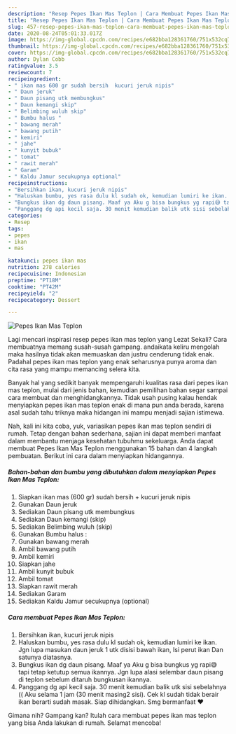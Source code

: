 ```yaml
---
description: "Resep Pepes Ikan Mas Teplon | Cara Membuat Pepes Ikan Mas Teplon Yang Enak Dan Lezat"
title: "Resep Pepes Ikan Mas Teplon | Cara Membuat Pepes Ikan Mas Teplon Yang Enak Dan Lezat"
slug: 457-resep-pepes-ikan-mas-teplon-cara-membuat-pepes-ikan-mas-teplon-yang-enak-dan-lezat
date: 2020-08-24T05:01:33.017Z
image: https://img-global.cpcdn.com/recipes/e682bba128361760/751x532cq70/pepes-ikan-mas-teplon-foto-resep-utama.jpg
thumbnail: https://img-global.cpcdn.com/recipes/e682bba128361760/751x532cq70/pepes-ikan-mas-teplon-foto-resep-utama.jpg
cover: https://img-global.cpcdn.com/recipes/e682bba128361760/751x532cq70/pepes-ikan-mas-teplon-foto-resep-utama.jpg
author: Dylan Cobb
ratingvalue: 3.5
reviewcount: 7
recipeingredient:
- " ikan mas 600 gr sudah bersih  kucuri jeruk nipis"
- " Daun jeruk"
- " Daun pisang utk membungkus"
- " Daun kemangi skip"
- " Belimbing wuluh skip"
- " Bumbu halus "
- " bawang merah"
- " bawang putih"
- " kemiri"
- " jahe"
- " kunyit bubuk"
- " tomat"
- " rawit merah"
- " Garam"
- " Kaldu Jamur secukupnya optional"
recipeinstructions:
- "Bersihkan ikan, kucuri jeruk nipis"
- "Haluskan bumbu, yes rasa dulu kl sudah ok, kemudian lumiri ke ikan. Jgn lupa masukan daun jeruk 1 utk disisi bawah ikan, Isi perut ikan Dan satunya diatasnya."
- "Bungkus ikan dg daun pisang. Maaf ya Aku g bisa bungkus yg rapi😅 tapi tetap ketutup semua ikannya. Jgn lupa alasi selembar daun pisang di teplon sebelum ditaruh bungkusan ikannya."
- "Panggang dg api kecil saja. 30 menit kemudian balik utk sisi sebelahnya (( Aku selama 1 jam (30 menit masing2 sisi). Cek kl sudah tidak berair ikan berarti sudah masak. Siap dihidangkan. Smg bermanfaat ❤️"
categories:
- Resep
tags:
- pepes
- ikan
- mas

katakunci: pepes ikan mas 
nutrition: 278 calories
recipecuisine: Indonesian
preptime: "PT18M"
cooktime: "PT42M"
recipeyield: "2"
recipecategory: Dessert

---
```



![Pepes Ikan Mas Teplon](https://img-global.cpcdn.com/recipes/e682bba128361760/751x532cq70/pepes-ikan-mas-teplon-foto-resep-utama.jpg)

Lagi mencari inspirasi resep pepes ikan mas teplon yang Lezat Sekali? Cara membuatnya memang susah-susah gampang. andaikata keliru mengolah maka hasilnya tidak akan memuaskan dan justru cenderung tidak enak. Padahal pepes ikan mas teplon yang enak seharusnya punya aroma dan cita rasa yang mampu memancing selera kita.



Banyak hal yang sedikit banyak mempengaruhi kualitas rasa dari pepes ikan mas teplon, mulai dari jenis bahan, kemudian pemilihan bahan segar sampai cara membuat dan menghidangkannya. Tidak usah pusing kalau hendak menyiapkan pepes ikan mas teplon enak di mana pun anda berada, karena asal sudah tahu triknya maka hidangan ini mampu menjadi sajian istimewa.


Nah, kali ini kita coba, yuk, variasikan pepes ikan mas teplon sendiri di rumah. Tetap dengan bahan sederhana, sajian ini dapat memberi manfaat dalam membantu menjaga kesehatan tubuhmu sekeluarga. Anda dapat membuat Pepes Ikan Mas Teplon menggunakan 15 bahan dan 4 langkah pembuatan. Berikut ini cara dalam menyiapkan hidangannya.

<!--inarticleads1-->

##### Bahan-bahan dan bumbu yang dibutuhkan dalam menyiapkan Pepes Ikan Mas Teplon:

1. Siapkan  ikan mas (600 gr) sudah bersih + kucuri jeruk nipis
1. Gunakan  Daun jeruk
1. Sediakan  Daun pisang utk membungkus
1. Sediakan  Daun kemangi (skip)
1. Sediakan  Belimbing wuluh (skip)
1. Gunakan  Bumbu halus :
1. Gunakan  bawang merah
1. Ambil  bawang putih
1. Ambil  kemiri
1. Siapkan  jahe
1. Ambil  kunyit bubuk
1. Ambil  tomat
1. Siapkan  rawit merah
1. Sediakan  Garam
1. Sediakan  Kaldu Jamur secukupnya (optional)




<!--inarticleads2-->

##### Cara membuat Pepes Ikan Mas Teplon:

1. Bersihkan ikan, kucuri jeruk nipis
1. Haluskan bumbu, yes rasa dulu kl sudah ok, kemudian lumiri ke ikan. Jgn lupa masukan daun jeruk 1 utk disisi bawah ikan, Isi perut ikan Dan satunya diatasnya.
1. Bungkus ikan dg daun pisang. Maaf ya Aku g bisa bungkus yg rapi😅 tapi tetap ketutup semua ikannya. Jgn lupa alasi selembar daun pisang di teplon sebelum ditaruh bungkusan ikannya.
1. Panggang dg api kecil saja. 30 menit kemudian balik utk sisi sebelahnya (( Aku selama 1 jam (30 menit masing2 sisi). Cek kl sudah tidak berair ikan berarti sudah masak. Siap dihidangkan. Smg bermanfaat ❤️




Gimana nih? Gampang kan? Itulah cara membuat pepes ikan mas teplon yang bisa Anda lakukan di rumah. Selamat mencoba!
